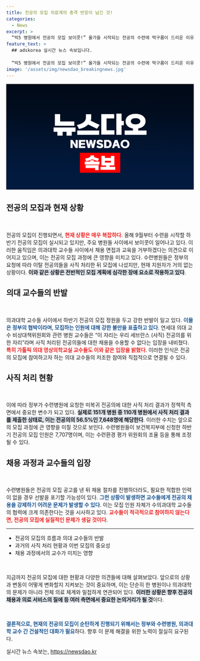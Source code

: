 ```yaml
---
title: 전공의 모집 의료계의 충격 반응이 남긴 것!
categories:
  - News
excerpt: >
  “빅5 병원에서 전공의 모집 보이콧!” 올가을 시작되는 전공의 수련에 먹구름이 드리운 이유는? 의대 교수들의 반발과 지원자 제로의 위기! 지금 바로 확인해보세요!
feature_text: >
  ## adskorea 실시간 뉴스 속보입니다.

  “빅5 병원에서 전공의 모집 보이콧!” 올가을 시작되는 전공의 수련에 먹구름이 드리운 이유는? 의대 교수들의 반발과 지원자 제로의 위기! 지금 바로 확인해보세요!
image: '/assets/img/newsdao_breakingnews.jpg'
---
```


<p><img src="/assets/img/newsdao_breakingnews.jpg" alt="adskorea 속보" /></p>

<h2 data-ke-size="size26">전공의 모집과 현재 상황</h2>

<p data-ke-size="size16">&nbsp;</p>

<p>전공의 모집이 진행되면서, <b><span style="color: #ee2323;">현재 상황은 매우 복잡하다</span></b>. 올해 9월부터 수련을 시작할 하반기 전공의 모집이 실시되고 있지만, 주요 병원들 사이에서 보이콧이 일어나고 있다. 이러한 움직임은 의과대학 교수들 사이에서 채용 면접과 교육을 거부하겠다는 의견으로 이어지고 있으며, 이는 전공의 모집 과정에 큰 영향을 미치고 있다. 수련병원들은 정부의 요청에 따라 이탈 전공의들을 사직 처리한 뒤 모집에 나섰지만, 현재 지원자가 거의 없는 상황이다. <b><span style="background-color: #21538527;">이와 같은 상황은 전반적인 모집 계획에 심각한 장애 요소로 작용하고 있다</span></b>.</p>

<h2 data-ke-size="size26">의대 교수들의 반발</h2>

<p data-ke-size="size16">&nbsp;</p>

<p>의과대학 교수들 사이에서 하반기 전공의 모집 정원을 두고 강한 반발이 일고 있다. <b><span style="color: #1a5490;">이들은 정부의 협박이라며, 모집하는 인원에 대해 강한 불만을 표출하고 있다</span></b>. 연세대 의대 교수 비상대책위원회와 관련 병원 교수들은 “이 자리는 우리 세브란스 (사직) 전공의를 위한 자리”라며 사직 처리된 전공의들에 대한 채용을 수용할 수 없다는 입장을 내비쳤다. <b><span style="color: #ee2323;">특히 가톨릭 의대 영상의학교실 교수들도 이와 같은 입장을 밝혔다</span></b>. 이러한 인식은 전공의 모집에 참여하고자 하는 의대 교수들의 저조한 참여와 직접적으로 연결될 수 있다.</p>

<h2 data-ke-size="size26">사직 처리 현황</h2>

<p data-ke-size="size16">&nbsp;</p>

<p>이에 따라 정부가 수련병원에 요청한 미복귀 전공의에 대한 사직 처리 결과가 정책적 측면에서 중요한 변수가 되고 있다. <b><span style="background-color: #21538527;">실제로 151개 병원 중 110개 병원에서 사직 처리 결과를 제출한 상태로, 이는 전공의의 56.5%인 7,648명에 해당한다</span></b>. 이러한 수치는 앞으로의 모집 과정에 큰 영향을 미칠 것으로 보인다. 수련병원들이 보건복지부에 신청한 하반기 전공의 모집 인원은 7,707명이며, 이는 수련환경 평가 위원회의 조율 등을 통해 조정될 수 있다. </p>

<h2 data-ke-size="size26">채용 과정과 교수들의 입장</h2>

<p data-ke-size="size16">&nbsp;</p>

<p>수련병원들은 전공의 모집 공고를 낸 뒤 채용 절차를 진행하더라도, 필요한 적합한 인력이 없을 경우 선발을 포기할 가능성이 있다. <b><span style="color: #1a5490;">그런 상황이 발생하면 교수들에게 전공의 채용을 강제하기 어려운 문제가 발생할 수 있다</span></b>. 이는 모집 인원 자체가 수의과대학 교수들의 협력에 크게 의존한다는 것을 시사하고 있다. <b><span style="color: #ee2323;">교수들이 적극적으로 참여하지 않는다면, 전공의 모집에 실질적인 문제가 생길 것이다</span></b>.</p>

<hr>

<ul>
    <li>전공의 모집의 흐름과 의대 교수들의 반발</li>
    <li>과거의 사직 처리 현황과 이번 모집의 중요성</li>
    <li>채용 과정에서의 교수가 미치는 영향</li>
</ul>

<p data-ke-size="size16">&nbsp;</p>

<p>지금까지 전공의 모집에 대한 현황과 다양한 의견들에 대해 살펴보았다. 앞으로의 상황과 변동이 어떻게 변화할지 지켜보는 것이 중요하며, 이는 단순히 한 병원이나 의과대학의 문제가 아니라 전체 의료 체계와 밀접하게 연관되어 있다. <b><span style="background-color: #21538527;">이러한 상황은 향후 전공의 채용과 의료 서비스의 질에 등 여러 측면에서 중요한 논의거리가 될 것</span></b>이다. </p>

<p data-ke-size="size16">&nbsp;</p>

<p><b><span style="color: #1a5490;">결론적으로, 현재의 전공의 모집이 순탄하게 진행되기 위해서는 정부와 수련병원, 의과대학 교수 간 건설적인 대화가 필요</span></b>하다. 향후 이 문제 해결을 위한 노력이 절실히 요구된다.</p>
실시간 뉴스 속보는, <a href="https://newsdao.kr" rel="dofollow">https://newsdao.kr</a>


